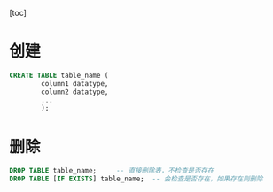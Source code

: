 [toc]


# 创建
```sql
CREATE TABLE table_name (
        column1 datatype,
        column2 datatype,
        ...
        );
```

# 删除
```sql
DROP TABLE table_name;     -- 直接删除表，不检查是否存在
DROP TABLE [IF EXISTS] table_name;  -- 会检查是否存在，如果存在则删除
```
